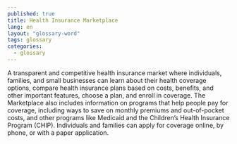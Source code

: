 ```yaml
---
published: true
title: Health Insurance Marketplace
lang: en
layout: "glossary-word"
tags: glossary
categories: 
  - glossary
---
```


A transparent and competitive health insurance market where individuals, families, and small businesses can learn about their health coverage options, compare health insurance plans based on costs, benefits, and other important features, choose a plan, and enroll in coverage. The Marketplace also includes information on programs that help people pay for coverage, including ways to save on monthly premiums and out-of-pocket costs, and other programs like Medicaid and the Children’s Health Insurance Program (CHIP). Individuals and families can apply for coverage online, by phone, or with a paper application.
